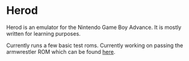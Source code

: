 # Herod

Herod is an emulator for the Nintendo Game Boy Advance. It is
mostly written for learning purposes.

Currently runs a few basic test roms. Currently working on
passing the armwrestler ROM which can be found [here](https://github.com/destoer/armwrestler-gba-fixed/tree/master).

